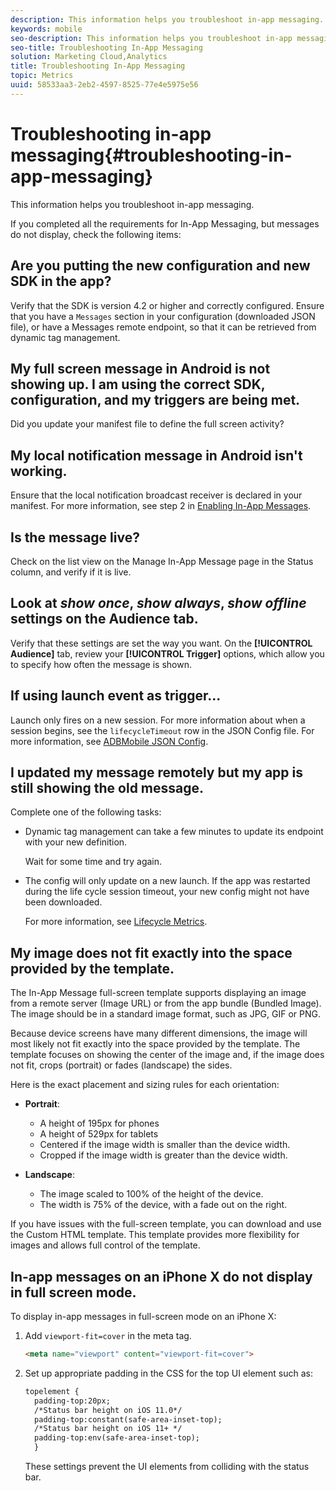 ```yaml
---
description: This information helps you troubleshoot in-app messaging.
keywords: mobile
seo-description: This information helps you troubleshoot in-app messaging.
seo-title: Troubleshooting In-App Messaging
solution: Marketing Cloud,Analytics
title: Troubleshooting In-App Messaging
topic: Metrics
uuid: 58533aa3-2eb2-4597-8525-77e4e5975e56
---
```


# Troubleshooting in-app messaging{#troubleshooting-in-app-messaging}

This information helps you troubleshoot in-app messaging.

If you completed all the requirements for In-App Messaging, but messages do not display, check the following items:

## Are you putting the new configuration and new SDK in the app?

  Verify that the SDK is version 4.2 or higher and correctly configured. Ensure that you have a `Messages` section in your configuration (downloaded JSON file), or have a Messages remote endpoint, so that it can be retrieved from dynamic tag management.

## My full screen message in Android is not showing up. I am using the correct SDK, configuration, and my triggers are being met.

  Did you update your manifest file to define the full screen activity? 

## My local notification message in Android isn't working.

  Ensure that the local notification broadcast receiver is declared in your manifest. For more information, see step 2 in [Enabling In-App Messages](/help/android/messaging-main/messaging/messaging.md).

## Is the message live?

  Check on the list view on the Manage In-App Message page in the Status column, and verify if it is live. 

## Look at *show once*, *show always*, *show offline* settings on the Audience tab.

  Verify that these settings are set the way you want. On the **[!UICONTROL Audience]** tab, review your **[!UICONTROL Trigger]** options, which allow you to specify how often the message is shown.

## If using launch event as trigger...

  Launch only fires on a new session. For more information about when a session begins, see the `lifecycleTimeout` row in the JSON Config file. For more information, see  [ADBMobile JSON Config](/help/ios/configuration/json-config/json-config.md).

## I updated my message remotely but my app is still showing the old message.

Complete one of the following tasks: 

* Dynamic tag management can take a few minutes to update its endpoint with your new definition. 

  Wait for some time and try again.  

* The config will only update on a new launch. 
    If the app was restarted during the life cycle session timeout, your new config might not have been downloaded.  
  
  For more information, see [Lifecycle Metrics](/help/ios/metrics.md).

## My image does not fit exactly into the space provided by the template.

The In-App Message full-screen template supports displaying an image from a remote server (Image URL) or from the app bundle (Bundled Image). The image should be in a standard image format, such as JPG, GIF or PNG. 
  
Because device screens have many different dimensions, the image will most likely not fit exactly into the space provided by the template. The template focuses on showing the center of the image and, if the image does not fit, crops (portrait) or fades (landscape) the sides.
  
Here is the exact placement and sizing rules for each orientation:

* **Portrait**:
  * A height of 195px for phones  
  * A height of 529px for tablets  
  * Centered if the image width is smaller than the device width.  
  * Cropped if the image width is greater than the device width.

* **Landscape**:  
  * The image scaled to 100% of the height of the device.  
  * The width is 75% of the device, with a fade out on the right.  

If you have issues with the full-screen template, you can download and use the Custom HTML template. This template provides more flexibility for images and allows full control of the template.

## In-app messages on an iPhone X do not display in full screen mode.

To display in-app messages in full-screen mode on an iPhone X: 
  
1. Add `viewport-fit=cover` in the meta tag. 

    ```html
    <meta name="viewport" content="viewport-fit=cover">
    ```

1. Set up appropriate padding in the CSS for the top UI element such as: 

    ```html
    topelement {
      padding-top:20px;
      /*Status bar height on iOS 11.0*/
      padding-top:constant(safe-area-inset-top);
      /*Status bar height on iOS 11+ */
      padding-top:env(safe-area-inset-top);
      } 
      ```

   These settings prevent the UI elements from colliding with the status bar. 
